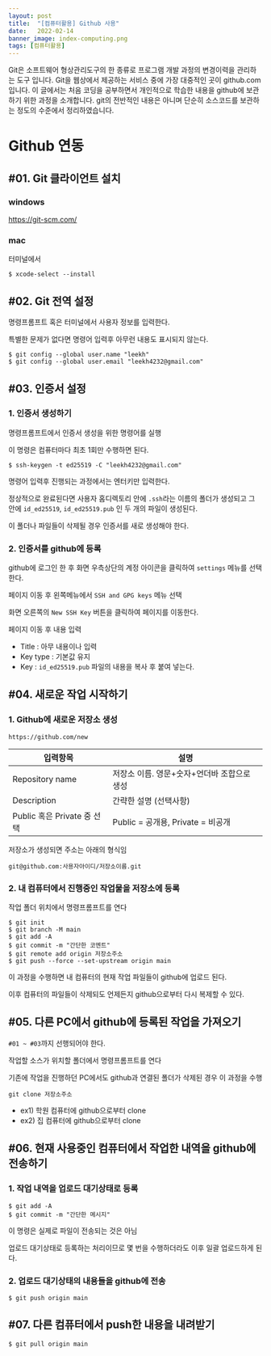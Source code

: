 ```yaml
---
layout: post
title:  "[컴퓨터활용] Github 사용"
date:   2022-02-14
banner_image: index-computing.png
tags: [컴퓨터활용]
---
```


Git은 소프트웨어 형상관리도구의 한 종류로 프로그램 개발 과정의 변경이력을 관리하는 도구 입니다. Git을 웹상에서 제공하는 서비스 중에 가장 대중적인 곳이 github.com 입니다. 이 글에서는 처음 코딩을 공부하면서 개인적으로 학습한 내용을 github에 보관하기 위한 과정을 소개합니다. git의 전반적인 내용은 아니며 단순히 소스코드를 보관하는 정도의 수준에서 정리하였습니다.

<!--more-->

# Github 연동

## #01. Git 클라이언트 설치

### windows

https://git-scm.com/

### mac

터미널에서

```
$ xcode-select --install
```

## #02. Git 전역 설정

명령프롬프트 혹은 터미널에서 사용자 정보를 입력한다.

특별한 문제가 없다면 명령어 입력후 아무런 내용도 표시되지 않는다.

```shell
$ git config --global user.name "leekh"
$ git config --global user.email "leekh4232@gmail.com"
```

## #03. 인증서 설정

### 1. 인증서 생성하기

명령프롬프트에서 인증서 생성을 위한 명령어를 실행

이 명령은 컴퓨터마다 최초 1회만 수행하면 된다.

```shell
$ ssh-keygen -t ed25519 -C "leekh4232@gmail.com"
```

명령어 입력후 진행되는 과정에서는 엔터키만 입력한다.

정상적으로 완료된다면 사용자 홈디렉토리 안에 `.ssh`라는 이름의 폴더가 생성되고
그 안에 `id_ed25519`, `id_ed25519.pub` 인 두 개의 파일이 생성된다.

이 폴더나 파일들이 삭제될 경우 인증서를 새로 생성해야 한다.

### 2. 인증서를 github에 등록

github에 로그인 한 후 화면 우측상단의 계정 아이콘을 클릭하여 `settings` 메뉴를 선택한다.

페이지 이동 후 왼쪽메뉴에서 `SSH and GPG keys` 메뉴 선택

화면 오른쪽의 `New SSH Key` 버튼을 클릭하여 페이지를 이동한다.

페이지 이동 후 내용 입력

- Title : 아무 내용이나 입력
- Key type : 기본값 유지
- Key : `id_ed25519.pub` 파일의 내용을 복사 후 붙여 넣는다.

## #04. 새로운 작업 시작하기

### 1. Github에 새로운 저장소 생성

`https://github.com/new`

| 입력항목 | 설명 |
|---|---|
| Repository name | 저장소 이름. 영문+숫자+언더바 조합으로 생성 |
| Description | 간략한 설명 (선택사항) |
| Public 혹은 Private 중 선택 | Public = 공개용, Private = 비공개 |

저장소가 생성되면 주소는 아래의 형식임

```
git@github.com:사용자아이디/저장소이름.git
```

### 2. 내 컴퓨터에서 진행중인 작업물을 저장소에 등록

작업 폴더 위치에서 명령프롬프트를 연다

```shell
$ git init
$ git branch -M main
$ git add -A
$ git commit -m "간단한 코멘트"
$ git remote add origin 저장소주소
$ git push --force --set-upstream origin main
```

이 과정을 수행하면 내 컴퓨터의 현재 작업 파일들이 github에 업로드 된다.

이후 컴퓨터의 파일들이 삭제되도 언제든지 github으로부터 다시 복제할 수 있다.


## #05. 다른 PC에서 github에 등록된 작업을 가져오기

`#01 ~ #03`까지 선행되어야 한다.

작업할 소스가 위치할 폴더에서 명령프롬프트를 연다

기존에 작업을 진행하던 PC에서도 github과 연결된 폴더가 삭제된 경우 이 과정을 수행

```shell
git clone 저장소주소
```

- ex1) 학원 컴퓨터에 github으로부터 clone
- ex2) 집 컴퓨터에 github으로부터 clone

## #06. 현재 사용중인 컴퓨터에서 작업한 내역을 github에 전송하기

### 1. 작업 내역을 업로드 대기상태로 등록

```shell
$ git add -A
$ git commit -m "간단한 메시지"
```

이 명령은 실제로 파일이 전송되는 것은 아님

업로드 대기상태로 등록하는 처리이므로 몇 번을 수행하더라도 이후 일괄 업로드하게 된다.

### 2. 업로드 대기상태의 내용들을 github에 전송

```shell
$ git push origin main
```

## #07. 다른 컴퓨터에서 push한 내용을 내려받기

```shell
$ git pull origin main
```